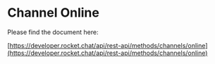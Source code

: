 # Channel Online

Please find the document here: 

[https://developer.rocket.chat/api/rest-api/methods/channels/online](https://developer.rocket.chat/api/rest-api/methods/channels/online)


